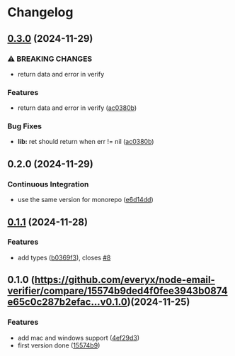 # Changelog

## [0.3.0](https://github.com/everyx/node-email-verifier/compare/v0.2.0...v0.3.0) (2024-11-29)


### ⚠ BREAKING CHANGES

* return data and error in verify

### Features

* return data and error in verify ([ac0380b](https://github.com/everyx/node-email-verifier/commit/ac0380bea70533958f9dc729673fd27c8454b7db))


### Bug Fixes

* **lib:** ret should return when err != nil ([ac0380b](https://github.com/everyx/node-email-verifier/commit/ac0380bea70533958f9dc729673fd27c8454b7db))

## 0.2.0 (2024-11-29)


### Continuous Integration

* use the same version for monorepo ([e6d14dd](https://github.com/everyx/node-email-verifier/commit/e6d14ddc05519da0b5ceb7d99b44b7e613c56506))

## [0.1.1](https://github.com/everyx/node-email-verifier/compare/v0.1.0...v0.1.1) (2024-11-28)


### Features

* add types ([b0369f3](https://github.com/everyx/node-email-verifier/commit/b0369f3db42b8de21f945772d9558689e64465b1)), closes [#8](https://github.com/everyx/node-email-verifier/issues/8)

## 0.1.0 (https://github.com/everyx/node-email-verifier/compare/15574b9ded4f0fee3943b0874e65c0c287b2efac...v0.1.0)(2024-11-25)


### Features

* add mac and windows support ([4ef29d3](https://github.com/everyx/node-email-verifier/commit/4ef29d3c1535310a651d7cf403b271d62a062cd9))
* first version done ([15574b9](https://github.com/everyx/node-email-verifier/commit/15574b9ded4f0fee3943b0874e65c0c287b2efac))
